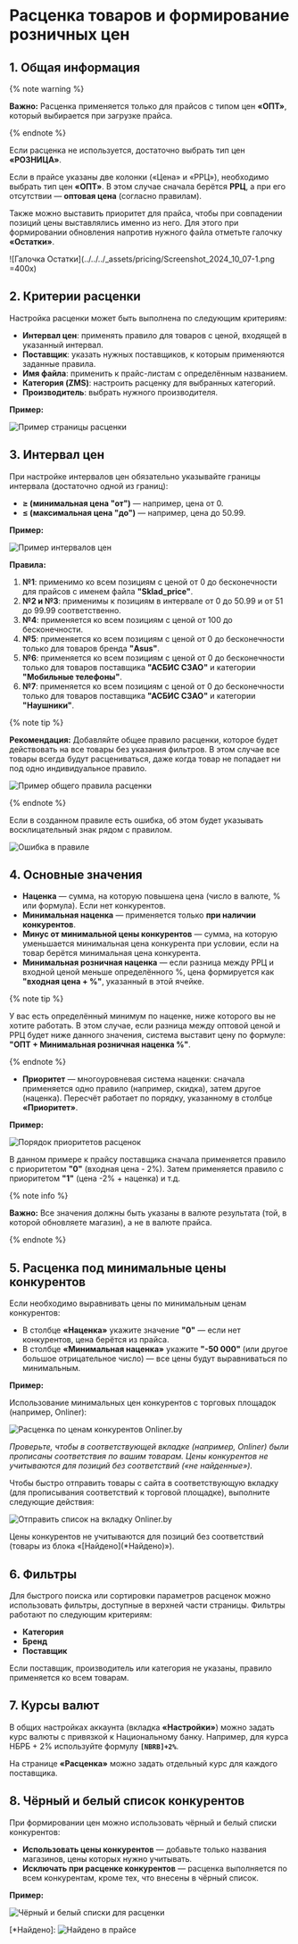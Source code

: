 # Расценка товаров и формирование розничных цен

## 1. Общая информация

{% note warning %}

**Важно:** Расценка применяется только для прайсов с типом цен **«ОПТ»**, который выбирается при загрузке прайса.

{% endnote %}

Если расценка не используется, достаточно выбрать тип цен **«РОЗНИЦА»**.

Если в прайсе указаны две колонки («Цена» и «РРЦ»), необходимо выбрать тип цен **«ОПТ»**. В этом случае сначала берётся **РРЦ**, а при его отсутствии — **оптовая цена** (согласно правилам).

Также можно выставить приоритет для прайса, чтобы при совпадении позиций цены выставлялись именно из него. Для этого при формировании обновления напротив нужного файла отметьте галочку **«Остатки»**.

![Галочка Остатки](../../../_assets/pricing/Screenshot_2024_10_07-1.png =400x)

## 2. Критерии расценки

Настройка расценки может быть выполнена по следующим критериям:

- **Интервал цен**: применять правило для товаров с ценой, входящей в указанный интервал.
- **Поставщик**: указать нужных поставщиков, к которым применяются заданные правила.
- **Имя файла**: применить к прайс-листам с определённым названием.
- **Категория (ZMS)**: настроить расценку для выбранных категорий.
- **Производитель**: выбрать нужного производителя.

**Пример:**

![Пример страницы расценки](../../../_assets/pricing/Screenshot_2024_10_07-2.png)

## 3. Интервал цен

При настройке интервалов цен обязательно указывайте границы интервала (достаточно одной из границ):

- **≥ (минимальная цена "от")** — например, цена от 0.
- **≤ (максимальная цена "до")** — например, цена до 50.99.

**Пример:**

![Пример интервалов цен](../../../_assets/pricing/Screenshot_2024_10_07-7.png)

**Правила:**

1. **№1**: применимо ко всем позициям с ценой от 0 до бесконечности для прайсов с именем файла **"Sklad_price"**.
2. **№2 и №3**: применимы к позициям в интервале от 0 до 50.99 и от 51 до 99.99 соответственно.
3. **№4**: применяется ко всем позициям с ценой от 100 до бесконечности.
4. **№5**: применяется ко всем позициям с ценой от 0 до бесконечности только для товаров бренда **"Asus"**.
5. **№6**: применяется ко всем позициям с ценой от 0 до бесконечности только для товаров поставщика **"АСБИС СЗАО"** и категории **"Мобильные телефоны"**.
6. **№7**: применяется ко всем позициям с ценой от 0 до бесконечности только для товаров поставщика **"АСБИС СЗАО"** и категории **"Наушники"**.

{% note tip %}

**Рекомендация:** Добавляйте общее правило расценки, которое будет действовать на все товары без указания фильтров. В этом случае все товары всегда будут расцениваться, даже когда товар не попадает ни под одно индивидуальное правило.

![Пример общего правила расценки](../../../_assets/pricing/Screenshot_2024_10_07-6.png)

{% endnote %}

Если в созданном правиле есть ошибка, об этом будет указывать восклицательный знак рядом с правилом.

![Ошибка в правиле](../../../_assets/pricing/Screenshot_2024_10_07-9.png)

## 4. Основные значения

- **Наценка** — сумма, на которую повышена цена (число в валюте, % или формула). Если нет конкурентов.
- **Минимальная наценка** — применяется только **при наличии конкурентов**.
- **Минус от минимальной цены конкурентов** — сумма, на которую уменьшается минимальная цена конкурента при условии, если на товар берётся минимальная цена конкурента.
- **Минимальная розничная наценка** — если разница между РРЦ и входной ценой меньше определённого %, цена формируется как **"входная цена + %"**, указанный в этой ячейке.

{% note tip %}

У вас есть определённый минимум по наценке, ниже которого вы не хотите работать. В этом случае, если разница между оптовой ценой и РРЦ будет ниже данного значения, система выставит цену по формуле: **"ОПТ + Минимальная розничная наценка %"**.

{% endnote %}

- **Приоритет** — многоуровневая система наценки: сначала применяется одно правило (например, скидка), затем другое (наценка). Пересчёт работает по порядку, указанному в столбце **«Приоритет»**.

**Пример:**

![Порядок приоритетов расценок](../../../_assets/pricing/Screenshot_2024_10_07-10.png)

В данном примере к прайсу поставщика сначала применяется правило с приоритетом **"0"** (входная цена - 2%). Затем применяется правило с приоритетом **"1"** (цена -2% + наценка) и т.д.

{% note info %}

**Важно:** Все значения должны быть указаны в валюте результата (той, в которой обновляете магазин), а не в валюте прайса.

{% endnote %}

## 5. Расценка под минимальные цены конкурентов

Если необходимо выравнивать цены по минимальным ценам конкурентов:

- В столбце **«Наценка»** укажите значение **"0"** — если нет конкурентов, цена берётся из прайса.
- В столбце **«Минимальная наценка»** укажите **"-50 000"** (или другое большое отрицательное число) — все цены будут выравниваться по минимальным.

**Пример:**

Использование минимальных цен конкурентов с торговых площадок (например, Onliner):

![Расценка по ценам конкурентов Onliner.by](../../../_assets/pricing/Screenshot_2024_10_07-12.png)

*Проверьте, чтобы в соответствующей вкладке (например, Onliner) были прописаны соответствия по вашим товарам. Цены конкурентов не учитываются для позиций без соответствий («не найденные»).*

Чтобы быстро отправить товары с сайта в соответствующую вкладку (для прописывания соответствий к торговой площадке), выполните следующие действия:

![Отправить список на вкладку Onliner.by](../../../_assets/pricing/Screenshot_2024_10_08-1.png)

Цены конкурентов не учитываются для позиций без соответствий (товары из блока «[Найдено]\(*Найдено)»).

## 6. Фильтры

Для быстрого поиска или сортировки параметров расценок можно использовать фильтры, доступные в верхней части страницы. Фильтры работают по следующим критериям:

- **Категория**
- **Бренд**
- **Поставщик**

Если поставщик, производитель или категория не указаны, правило применяется ко всем товарам.

## 7. Курсы валют

В общих настройках аккаунта (вкладка **«Настройки»**) можно задать курс валюты с привязкой к Национальному банку. Например, для курса НБРБ + 2% используйте формулу **`[NBRB]+2%`**.

На странице **«Расценка»** можно задать отдельный курс для каждого поставщика.

## 8. Чёрный и белый список конкурентов

При формировании цен можно использовать чёрный и белый списки конкурентов:

- **Использовать цены конкурентов** — добавьте только названия магазинов, цены которых нужно учитывать.
- **Исключать при расценке конкурентов** — расценка выполняется по всем конкурентам, кроме тех, что внесены в чёрный список.

**Пример:**

![Чёрный и белый списки для расценки](../../../_assets/pricing/Screenshot_2024_10_08-2.png)



[\*Найдено]: ![Найдено в прайсе](../../../_assets/pricing/Screenshot_2024_10_07-14.png)
